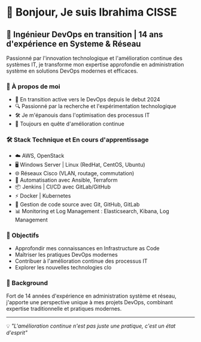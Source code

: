 # 👋 Bonjour, Je suis Ibrahima CISSE

## 🔧 Ingénieur DevOps en transition | 14 ans d'expérience en Systeme & Réseau

Passionné par l'innovation technologique et l'amélioration continue des systèmes IT, je transforme mon expertise approfondie en administration système en solutions DevOps modernes et efficaces.

### 💫 À propos de moi

- 🚀 En transition active vers le DevOps depuis le debut 2024
- 🔍 Passionné par la recherche et l'expérimentation technologique
- 🛠️ Je m'épanouis dans l'optimisation des processus IT
- 🌱 Toujours en quête d'amélioration continue

### 🛠️ Stack Technique et En cours d'apprentissage

- ☁️ AWS, OpenStack  
- 🖥️ Windows Server | Linux (RedHat, CentOS, Ubuntu)  
- 🌐 Réseaux Cisco (VLAN, routage, commutation)  
- 🔄 Automatisation avec Ansible, Terraform  
- 📦 Jenkins | CI/CD avec GitLab/GitHub  
- ⚡ Docker | Kubernetes  
- 🌿 Gestion de code source avec Git, GitHub, GitLab  
- 📊 Monitoring et Log Management : Elasticsearch, Kibana, Log Management 
### 🎯 Objectifs

- Approfondir mes connaissances en Infrastructure as Code
- Maîtriser les pratiques DevOps modernes
- Contribuer à l'amélioration continue des processus IT
- Explorer les nouvelles technologies clo

### 💼 Background

Fort de 14 années d'expérience en administration système et réseau, j'apporte une perspective unique à mes projets DevOps, combinant expertise traditionnelle et pratiques modernes.

---
💡 *"L'amélioration continue n'est pas juste une pratique, c'est un état d'esprit"*
